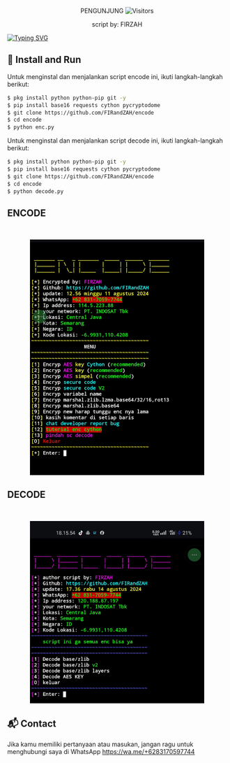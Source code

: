 <p align="center"> 
 PENGUNJUNG 

 
 <img src="https://profile-counter.glitch.me/FIRandZAH/count.svg" alt="Visitors">
</p>

<p align="center">
  script by: FIRZAH
</p>

[![Typing SVG](https://readme-typing-svg.demolab.com?font=Fira+Code&pause=1000&color=00FF00&background=31FF9400&width=435&lines=Script+Encode+Code+Python)](https://git.io/typing-svg)

## 🚀 Install and Run

Untuk menginstal dan menjalankan script encode ini, ikuti langkah-langkah berikut:

```sh
$ pkg install python python-pip git -y
$ pip install base16 requests cython pycryptodome
$ git clone https://github.com/FIRandZAH/encode
$ cd encode
$ python enc.py
```
Untuk menginstal dan menjalankan script decode ini, ikuti langkah-langkah berikut:

```sh
$ pkg install python python-pip git -y
$ pip install base16 requests cython pycryptodome
$ git clone https://github.com/FIRandZAH/encode
$ cd encode
$ python decode.py
```
<h2>ENCODE</h2>
<br>
<p align="center">
  <img src="foto enc.jpg" alt="Screenshot" width="400"/>
</p>
<h2>DECODE</h2>
<br>
<p align="center">
  <img src="foto dec.jpg" alt="Screenshot" width="400"/>
</p>

## 📬 Contact

Jika kamu memiliki pertanyaan atau masukan, jangan ragu untuk menghubungi saya di
WhatsApp https://wa.me/+6283170597744
